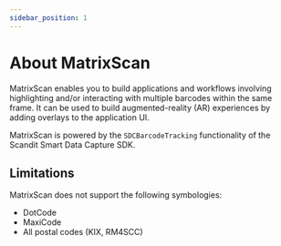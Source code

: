 ```yaml
---
sidebar_position: 1
---
```


# About MatrixScan

MatrixScan enables you to build applications and workflows involving highlighting and/or interacting with multiple barcodes within the same frame. It can be used to build augmented-reality (AR) experiences by adding overlays to the application UI.

MatrixScan is powered by the `SDCBarcodeTracking` functionality of the Scandit Smart Data Capture SDK.

## Limitations

MatrixScan does not support the following symbologies:

- DotCode
- MaxiCode
- All postal codes (KIX, RM4SCC)

